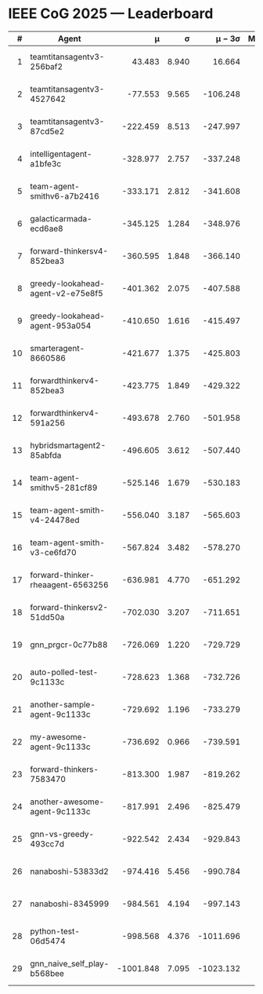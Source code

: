 # IEEE CoG 2025 — Leaderboard

| # | Agent | μ | σ | μ − 3σ | Matches | Updated |
|---:|---|---:|---:|---:|---:|---|
| 1 | teamtitansagentv3-256baf2 | 43.483 | 8.940 | 16.664 | 20776 | 2025-08-24 23:53 |
| 2 | teamtitansagentv3-4527642 | -77.553 | 9.565 | -106.248 | 20250 | 2025-08-24 23:53 |
| 3 | teamtitansagentv3-87cd5e2 | -222.459 | 8.513 | -247.997 | 21206 | 2025-08-24 23:53 |
| 4 | intelligentagent-a1bfe3c | -328.977 | 2.757 | -337.248 | 17306 | 2025-08-24 23:53 |
| 5 | team-agent-smithv6-a7b2416 | -333.171 | 2.812 | -341.608 | 20240 | 2025-08-24 23:53 |
| 6 | galacticarmada-ecd6ae8 | -345.125 | 1.284 | -348.976 | 19000 | 2025-08-24 23:53 |
| 7 | forward-thinkersv4-852bea3 | -360.595 | 1.848 | -366.140 | 16501 | 2025-08-24 23:53 |
| 8 | greedy-lookahead-agent-v2-e75e8f5 | -401.362 | 2.075 | -407.588 | 20794 | 2025-08-24 23:53 |
| 9 | greedy-lookahead-agent-953a054 | -410.650 | 1.616 | -415.497 | 18694 | 2025-08-24 23:53 |
| 10 | smarteragent-8660586 | -421.677 | 1.375 | -425.803 | 17159 | 2025-08-24 23:53 |
| 11 | forwardthinkerv4-852bea3 | -423.775 | 1.849 | -429.322 | 17104 | 2025-08-24 23:53 |
| 12 | forwardthinkerv4-591a256 | -493.678 | 2.760 | -501.958 | 16721 | 2025-08-24 23:53 |
| 13 | hybridsmartagent2-85abfda | -496.605 | 3.612 | -507.440 | 16803 | 2025-08-24 23:53 |
| 14 | team-agent-smithv5-281cf89 | -525.146 | 1.679 | -530.183 | 19680 | 2025-08-24 23:53 |
| 15 | team-agent-smith-v4-24478ed | -556.040 | 3.187 | -565.603 | 20396 | 2025-08-24 23:53 |
| 16 | team-agent-smith-v3-ce6fd70 | -567.824 | 3.482 | -578.270 | 20896 | 2025-08-24 23:53 |
| 17 | forward-thinker-rheaagent-6563256 | -636.981 | 4.770 | -651.292 | 19218 | 2025-08-24 23:53 |
| 18 | forward-thinkersv2-51dd50a | -702.030 | 3.207 | -711.651 | 19678 | 2025-08-24 23:53 |
| 19 | gnn_prgcr-0c77b88 | -726.069 | 1.220 | -729.729 | 17920 | 2025-08-24 23:53 |
| 20 | auto-polled-test-9c1133c | -728.623 | 1.368 | -732.726 | 20940 | 2025-08-24 23:53 |
| 21 | another-sample-agent-9c1133c | -729.692 | 1.196 | -733.279 | 20440 | 2025-08-24 23:53 |
| 22 | my-awesome-agent-9c1133c | -736.692 | 0.966 | -739.591 | 20480 | 2025-08-24 23:53 |
| 23 | forward-thinkers-7583470 | -813.300 | 1.987 | -819.262 | 18560 | 2025-08-24 23:53 |
| 24 | another-awesome-agent-9c1133c | -817.991 | 2.496 | -825.479 | 21660 | 2025-08-24 23:53 |
| 25 | gnn-vs-greedy-493cc7d | -922.542 | 2.434 | -929.843 | 15760 | 2025-08-24 23:53 |
| 26 | nanaboshi-53833d2 | -974.416 | 5.456 | -990.784 | 15740 | 2025-08-24 23:53 |
| 27 | nanaboshi-8345999 | -984.561 | 4.194 | -997.143 | 16530 | 2025-08-24 23:53 |
| 28 | python-test-06d5474 | -998.568 | 4.376 | -1011.696 | 16390 | 2025-08-24 23:53 |
| 29 | gnn_naive_self_play-b568bee | -1001.848 | 7.095 | -1023.132 | 16200 | 2025-08-24 23:53 |
